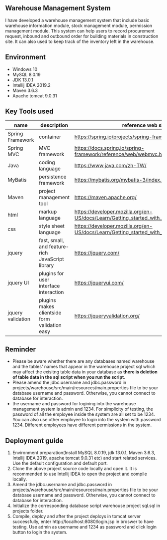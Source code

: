 ## Warehouse Management System

I have developed a warehouse management system that include basic warehouse information module, stock management module, permission management module.
This system can help users to record procurement request, inbound and outbound order for building materials in construction site.
It can also used to keep track of the inventory left in the warehouse.

## Environment
* Windows 10
* MySQL 8.0.19
* JDK 13.0.1
* Intellij IDEA 2019.2
* Maven 3.6.3
* Apache tomcat 9.0.31

## Key Tools used
|name|description|reference web site|
|----|-----------|-----------------|
|Spring Framework|container|https://spring.io/projects/spring-framework|
|Spring MVC|MVC framework|https://docs.spring.io/spring-framework/reference/web/webmvc.html|
|Java|coding language|https://www.java.com/zh-TW/|
|MyBatis|persistence framework|https://mybatis.org/mybatis-3/index.html|
|Maven|project management tool|https://maven.apache.org/|
|html|markup language|https://developer.mozilla.org/en-US/docs/Learn/Getting_started_with_the_web/HTML_basics|
|css|style sheet language|https://developer.mozilla.org/en-US/docs/Learn/Getting_started_with_the_web/CSS_basics|
|jquery|fast, small, and feature-rich JavaScript library|https://jquery.com/|
|jquery UI|plugins for user interface interaction|https://jqueryui.com/|
|jquery validation|plugins makes clientside form validation easy|https://jqueryvalidation.org/|

## Reminder
* Please be aware whether there are any databases named warehouse and the tables' names that appear in the warehouse project sql which may affect the exisitng table data
in your database as **there is deletion of table data in the sql script when you run the script**.
* Please amend the jdbc.username and jdbc.password in projects/warehouse/src/main/resources/main.properties file to be your database username and password. Otherwise, you cannot connect to database for interaction.
* the username and password for logining into the warehouse management system is admin and 1234. For simplicity of testing, the password of all the employee inside the system are all set to be 1234. You can also use other employee to login into the system with password 1234. Different employees have different permissions in the system.

## Deployment guide
1. Environment preparation(Install MySQL 8.0.19, jdk 13.0.1, Maven 3.6.3, Intellij IDEA 2019, apache tomcat 9.0.31 etc) and start related services. Use the default configuration and default port.
2. Clone the above project source code locally and open it. It is recommended to use Intellij IDEA to open the project and compile locally.
3. Amend the jdbc.username and jdbc.password in projects/warehouse/src/main/resources/main.properties file to be your database username and password. Otherwise, you cannot connect to database for interaction.
4. Initialize the corresponding database script warehouse project sql.sql in projects folder.
5. Compile, deploy and after the project deploys in tomcat server successfully, enter http://localhost:8080/login.jsp in broswer to have testing. Use admin as username and 1234 as password and click login button to login the system.

